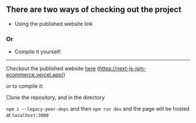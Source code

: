 ## There are two ways of checking out the project 
- Using the published website link
### Or 
- Compile it yourself:

----
Checkout the published website [here](next-js-jsm-ecommerce.vercel.app) (https://next-js-jsm-ecommerce.vercel.app/)

or to compile it: 

Clone the repository, and in the directory 


```npm i --legacy-peer-deps``` and then ```npm run dev``` and the page will be hosted at ``localhost:3000``

